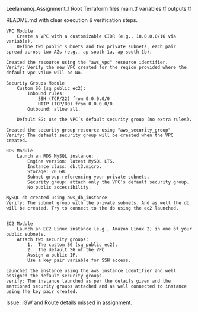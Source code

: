 Leelamanoj_Assignment_1
Root Terraform files
	main.tf
	variables.tf
	outputs.tf

README.md with clear execution & verification steps.

	VPC Module
		Create a VPC with a customizable CIDR (e.g., 10.0.0.0/16 via variable).
		Define two public subnets and two private subnets, each pair spread across two AZs (e.g., ap-south-1a, ap-south-1b).
	
	Created the resource using the "aws_vpc" resource identifier.
	Verify: Verify the new VPC created for the region provided where the default vpc value will be No.
	
	Security Groups Module
		Custom SG (sg_public_ec2):
			Inbound rules:
				SSH (TCP/22) from 0.0.0.0/0
				HTTP (TCP/80) from 0.0.0.0/0
			Outbound: allow all.

		Default SG: use the VPC’s default security group (no extra rules).
	
	Created the security group resource using "aws_security_group"
	Verify: The default security group will be created when the VPC created.
	
	RDS Module
		Launch an RDS MySQL instance:
			Engine version: latest MySQL LTS.
			Instance class: db.t3.micro.
			Storage: 20 GB.
			Subnet group referencing your private subnets.
			Security group: attach only the VPC’s default security group.
			No public accessibility.
	
	MySQL db created using aws_db_instance
	Verify: The subnet group with the private subnets. And as well the db will be created. Try to connect to the db using the ec2 launched.
	
	
	EC2 Module
		Launch an EC2 Linux instance (e.g., Amazon Linux 2) in one of your public subnets.
		Attach two security groups:
			1.	The custom SG (sg_public_ec2).
			2.	The default SG of the VPC.
			Assign a public IP.
			Use a key pair variable for SSH access.
	
	Launched the instance using the aws_instance identifier and well assigned the default security groups.
	verify: The instance launched as per the details given and the mentioned security groups attached and as well connected to instance using the key pair created.
	
Issue: IGW and Route details missed in assignment.
